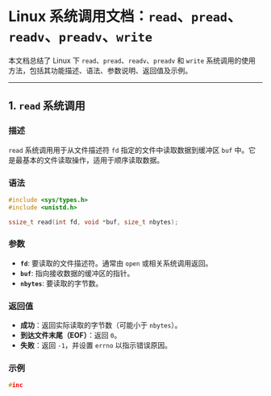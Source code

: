 # Linux 系统调用文档：`read`、`pread`、`readv`、`preadv`、`write`

本文档总结了 Linux 下 `read`、`pread`、`readv`、`preadv` 和 `write` 系统调用的使用方法，包括其功能描述、语法、参数说明、返回值及示例。

---

## 1. `read` 系统调用

### 描述
`read` 系统调用用于从文件描述符 `fd` 指定的文件中读取数据到缓冲区 `buf` 中。它是最基本的文件读取操作，适用于顺序读取数据。

### 语法
```c
#include <sys/types.h>
#include <unistd.h>

ssize_t read(int fd, void *buf, size_t nbytes);
```

### 参数

- **`fd`**: 要读取的文件描述符。通常由 `open` 或相关系统调用返回。
- **`buf`**: 指向接收数据的缓冲区的指针。
- **`nbytes`**: 要读取的字节数。

### 返回值

- **成功**：返回实际读取的字节数（可能小于 `nbytes`）。
- **到达文件末尾（EOF）**：返回 `0`。
- **失败**：返回 `-1`，并设置 `errno` 以指示错误原因。

### 示例
```c
#inc